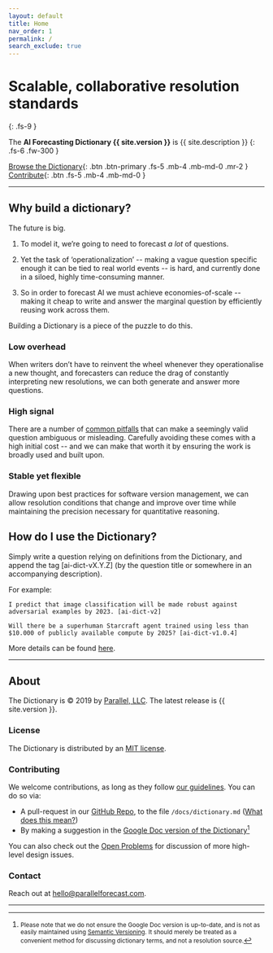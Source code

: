 ```yaml
---
layout: default
title: Home
nav_order: 1
permalink: /
search_exclude: true
---
```


# Scalable, collaborative resolution standards
{: .fs-9 }

The **AI Forecasting Dictionary {{ site.version }}** is {{ site.description }}
{: .fs-6 .fw-300 }

[Browse the Dictionary](/AI-dict/docs/dictionary){: .btn .btn-primary .fs-5 .mb-4 .mb-md-0 .mr-2 } [Contribute](#contributing){: .btn .fs-5 .mb-4 .mb-md-0 }

---

## Why build a dictionary?

The future is big.

1. To model it, we’re going to need to forecast *a lot* of questions.

2. Yet the task of ‘operationalization’ -- making a vague question specific enough it can be tied to real world events -- is hard, and currently done in a siloed, highly time-consuming manner.

3. So in order to forecast AI we must achieve economies-of-scale -- making it cheap to write and answer the marginal question by efficiently reusing work across them.

Building a Dictionary is a piece of the puzzle to do this.

### Low overhead

When writers don’t have to reinvent the wheel whenever they operationalise a new thought, and forecasters can reduce the drag of constantly interpreting new resolutions, we can both generate and answer more questions.

### High signal

There are a number of [common pitfalls](/AI-dict/docs/best-practices) that can make a seemingly valid question ambiguous or misleading. Carefully avoiding these comes with a high initial cost -- and we can make that worth it by ensuring the work is broadly used and built upon.

### Stable yet flexible

Drawing upon best practices for software version management, we can allow resolution conditions that change and improve over time while maintaining the precision necessary for quantitative reasoning.

## How do I use the Dictionary?

Simply write a question relying on definitions from the Dictionary, and append the tag [ai-dict-vX.Y.Z] (by the question title or somewhere in an accompanying description).

For example:

`I predict that image classification will be made robust against
adversarial examples by 2023. [ai-dict-v2]`

`Will there be a superhuman Starcraft agent trained using less than $10.000 of publicly available compute by 2025? [ai-dict-v1.0.4]`

More details can be found [here](/AI-dict/docs/guidelines/#usage).

---

## About

The Dictionary is &copy; 2019 by [Parallel, LLC](https://parallelforecast.com/#/).
The latest release is {{ site.version }}.

### License

The Dictionary is distributed by an [MIT license](https://github.com/parallel-forecast/AI-dict/blob/master/LICENSE.md).

### Contributing

We welcome contributions, as long as they follow [our guidelines](/AI-dict/docs/guidelines). You can do so via:
* A pull-request in our [GitHub Repo](https://github.com/parallel-forecast/AI-dict), to the file ```/docs/dictionary.md``` ([What does this mean?](https://help.github.com/en/articles/creating-a-pull-request-from-a-fork))
* By making a suggestion in the [Google Doc version of the Dictionary](https://docs.google.com/document/d/1faRzWgu9AP7qOZ5PfIE1_yVAzf1nJOjslzPwUhXDanc/edit?usp=sharing)[^1]

You can also check out the [Open Problems](/AI-dict/docs/open_problems) for discussion of more high-level
design issues.

### Contact

Reach out at hello@parallelforecast.com.

___

 [^1]: <small>Please note that we do not ensure the Google Doc version is up-to-date, and is not as easily maintained using [Semantic Versioning](https://semver.org/). It should merely be treated as a convenient method for discussing dictionary terms, and not a resolution source.</small>
